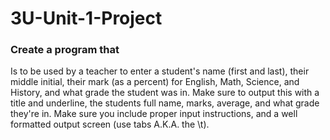 # 3U-Unit-1-Project

### Create a program that
Is to be used by a teacher to enter a student's name (first and last), their middle initial, their mark (as a  percent) for English, Math, Science, and History, and what grade the student was in. Make sure to output this with a title and underline, the students full name, marks, average, and what grade they're in. Make sure you include proper input instructions, and a well formatted output screen (use tabs A.K.A. the \t).
